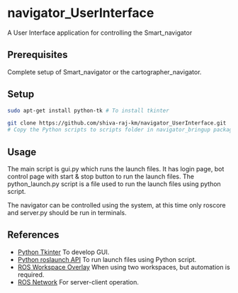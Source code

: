 # navigator_UserInterface
A User Interface application for controlling the Smart_navigator
## Prerequisites
Complete setup of Smart_navigator or the cartographer_navigator.
## Setup
``` bash
sudo apt-get install python-tk # To install tkinter

git clone https://github.com/shiva-raj-km/navigator_UserInterface.git
# Copy the Python scripts to scripts folder in navigator_bringup package.
```
## Usage
The main script is gui.py which runs the launch files. It has login page, bot control page with start & stop button to run the launch files. The python_launch.py script is a file used to run the launch files using python script.

The navigator can be controlled using the system, at this time only roscore and server.py should be run in terminals.

## References
* [Python Tkinter](https://docs.python.org/3/library/tk.html) To develop GUI.
* [Python roslaunch API](http://wiki.ros.org/roslaunch/API%20Usage) To run launch files using Python script.
* [ROS Workspace Overlay](http://wiki.ros.org/catkin/Tutorials/workspace_overlaying) When using two workspaces, but automation is required. 
* [ROS Network](http://wiki.ros.org/ROS/NetworkSetup) For server-client operation.
